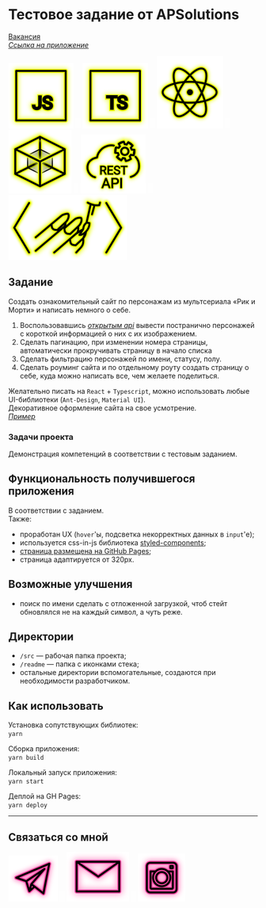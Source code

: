 # Тестовое задание от APSolutions

[Вакансия](https://dmitrov.hh.ru/vacancy/47853179 "Frontend-разработчик")  
_[Ссылка на приложение](https://beagle-elgaeb.github.io/test-aps "Приложение")_

<p>
  <a href="https://developer.mozilla.org/ru/docs/Web/JavaScript"><img src="readme/icon-js.svg" alt="JS"></a>
    <img src="readme/icon-whitespace-5px.svg"/>
  <a href="https://www.typescriptlang.org/"><img src="readme/icon-ts.svg" alt="TS"></a>
    <img src="readme/icon-whitespace-5px.svg"/>
  <a href="https://ru.reactjs.org/"><img src="readme/icon-react.svg" alt="React"></a>
    <img src="readme/icon-whitespace-5px.svg"/>
  <a href="https://webpack.js.org/"><img src="readme/icon-webpack.svg" alt="WebPack"></a>
    <img src="readme/icon-whitespace-5px.svg"/>
  <a href="https://ru.wikipedia.org/wiki/REST"><img src="readme/icon-api.svg" alt="REST API"></a>
    <img src="readme/icon-whitespace-5px.svg"/>
  <a href="https://styled-components.com/"><img src="readme/icon-styled-components.svg" alt="Styled-components"></a>
</p>

## Задание

Создать ознакомительный сайт по персонажам из мультсериала «Рик и Морти» и написать немного о себе.

1. Воспользовавшись _[открытым api](https://rickandmortyapi.com/)_ вывести постранично персонажей с короткой информацией о них с их изображением.
2. Сделать пагинацию, при изменении номера страницы, автоматически прокручивать страницу в начало списка
3. Сделать фильтрацию персонажей по имени, статусу, полу.
4. Сделать роуминг сайта и по отдельному роуту создать страницу о себе, куда можно написать все, чем желаете поделиться.

Желательно писать на `React` + `Typescript`, можно использовать любые UI-библиотеки (`Ant-Design`, `Material UI`).  
Декоративное оформление сайта на свое усмотрение.  
_[Пример](https://yadi.sk/d/-CJ_DVOZBd5UtA)_

### Задачи проекта

Демонстрация компетенций в соответствии с тестовым заданием.

## Функциональность получившегося приложения

В соответствии с заданием.  
Также:

- проработан UX (`hover`'ы, подсветка некорректных данных в `input`'е);
- используется css-in-js библиотека [styled-components](https://styled-components.com/ "Документация");
- [страница размещена на GitHub Pages](https://beagle-elgaeb.github.io/test-aps "Выполненое тестовое задание");
- страница адаптируется от 320px.

## Возможные улучшения

- поиск по имени сделать с отложенной загрузкой, чтоб стейт обновлялся не на каждый символ, а чуть реже.

## Директории

- `/src` — рабочая папка проекта;
- `/readme` — папка с иконками стека;
- остальные директории вспомогательные, создаются при необходимости разработчиком.

## Как использовать

Установка сопутствующих библиотек:  
`yarn`

Сборка приложения:  
`yarn build`

Локальный запуск приложения:  
`yarn start`

Деплой на GH Pages:  
`yarn deploy`

---

## Связаться со мной

<p>
  <a href="https://t.me/evgevgevge"><img src="readme/icon-tg.svg" alt="Telegram"></a>
    <img src="readme/icon-whitespace-5px.svg"/>
  <a href="mailto:beagle-elgaeb@ya.ru"><img src="readme/icon-mail.svg" alt="Mail"></a>
    <img src="readme/icon-whitespace-5px.svg"/>
  <a href="https://www.instagram.com/evg._.su/"><img src="readme/icon-inst.svg" alt="Instagram"></a>
</p>
